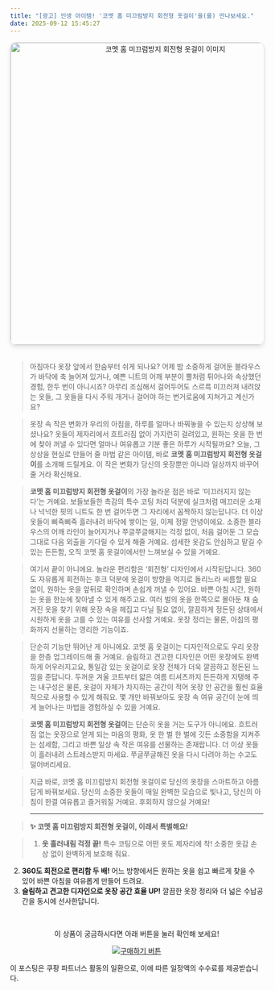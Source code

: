 ```yaml
---
title: "[광고] 인생 아이템! '코멧 홈 미끄럼방지 회전형 옷걸이'을(를) 만나보세요."
date: 2025-09-12 15:45:27
---
```


<div align="center">
    <a href="https://link.coupang.com/re/AFFSDP?lptag=AF8916626&pageKey=7812235201&itemId=21775527058&vendorItemId=88824349000&traceid=V0-153-ebe6fcca55cc45d5&requestid=20250913004508831217659436&token=31850C%7CGM" target="_blank">
        <img src="https://ads-partners.coupang.com/image1/9-CYmOLx-EeMnKQ791Aguv2Ltldo5im4Kz8nqcANXTxJJ5NQBWKrtwtb06AZw-jBDO3Nv5ParW5FutPSv1L1OTP0bfLzS87rEhNmVmoiRiv29ZuNjyAhx_lUSy6eGwj4r93PGjHKDYakYCrepOQNQrQ562smdXmdAse20XiJFad8DyY_OFJdfJszPC1F8UN_f4oUdfMs7liM-3NqUFBWj6viBfWnP0LP26hDFZ_eQGg_0jQvA3uuE-lnLh4rk5L0HuH1X7sx3lauHo4EICQP4o75bbInTWI=" alt="코멧 홈 미끄럼방지 회전형 옷걸이 이미지" width="600" style="max-width: 100%; height: auto; border-radius: 12px; border: 1px solid #e0e0e0; box-shadow: 0 4px 8px rgba(0,0,0,0.1);">
    </a>
</div>
<br>

> 아침마다 옷장 앞에서 한숨부터 쉬게 되나요? 어제 밤 소중하게 걸어둔 블라우스가 바닥에 축 늘어져 있거나, 예쁜 니트의 어깨 부분이 뿔처럼 튀어나와 속상했던 경험, 한두 번이 아니시죠? 아무리 조심해서 걸어두어도 스르륵 미끄러져 내려앉는 옷들, 그 옷들을 다시 주워 개거나 걸어야 하는 번거로움에 지쳐가고 계신가요?

> 옷장 속 작은 변화가 우리의 아침을, 하루를 얼마나 바꿔놓을 수 있는지 상상해 보셨나요? 옷들이 제자리에서 흐트러짐 없이 가지런히 걸려있고, 원하는 옷을 한 번에 찾아 꺼낼 수 있다면 얼마나 여유롭고 기분 좋은 하루가 시작될까요? 오늘, 그 상상을 현실로 만들어 줄 마법 같은 아이템, 바로 **코멧 홈 미끄럼방지 회전형 옷걸이**를 소개해 드릴게요. 이 작은 변화가 당신의 옷장뿐만 아니라 일상까지 바꾸어 줄 거라 확신해요.

> **코멧 홈 미끄럼방지 회전형 옷걸이**의 가장 놀라운 점은 바로 ‘미끄러지지 않는다’는 거예요. 보들보들한 촉감의 특수 코팅 처리 덕분에 실크처럼 매끄러운 소재나 넉넉한 핏의 니트도 한 번 걸어두면 그 자리에서 꼼짝하지 않는답니다. 더 이상 옷들이 삐죽삐죽 흘러내려 바닥에 쌓이는 일, 이제 정말 안녕이에요. 소중한 블라우스의 어깨 라인이 늘어지거나 쭈글쭈글해지는 걱정 없이, 처음 걸어둔 그 모습 그대로 다음 외출을 기다릴 수 있게 해줄 거예요. 섬세한 옷감도 안심하고 맡길 수 있는 든든함, 오직 코멧 홈 옷걸이에서만 느껴보실 수 있을 거예요.

> 여기서 끝이 아니에요. 놀라운 편리함은 ‘회전형’ 디자인에서 시작된답니다. 360도 자유롭게 회전하는 후크 덕분에 옷걸이 방향을 억지로 돌리느라 씨름할 필요 없이, 원하는 옷을 앞뒤로 확인하며 손쉽게 꺼낼 수 있어요. 바쁜 아침 시간, 원하는 옷을 한눈에 찾아낼 수 있게 해주고요. 여러 벌의 옷을 한쪽으로 몰아둔 채 숨겨진 옷을 찾기 위해 옷장 속을 헤집고 다닐 필요 없이, 깔끔하게 정돈된 상태에서 시원하게 옷을 고를 수 있는 여유를 선사할 거예요. 옷장 정리는 물론, 아침의 평화까지 선물하는 영리한 기능이죠.

> 단순히 기능만 뛰어난 게 아니에요. 코멧 홈 옷걸이는 디자인적으로도 우리 옷장을 한층 업그레이드해 줄 거예요. 슬림하고 견고한 디자인은 어떤 옷장에도 완벽하게 어우러지고요, 통일감 있는 옷걸이로 옷장 전체가 더욱 깔끔하고 정돈된 느낌을 준답니다. 두꺼운 겨울 코트부터 얇은 여름 티셔츠까지 든든하게 지탱해 주는 내구성은 물론, 옷걸이 자체가 차지하는 공간이 적어 옷장 안 공간을 훨씬 효율적으로 사용할 수 있게 해줘요. 몇 개만 바꿔보아도 옷장 속 여유 공간이 눈에 띄게 늘어나는 마법을 경험하실 수 있을 거예요.

> **코멧 홈 미끄럼방지 회전형 옷걸이**는 단순히 옷을 거는 도구가 아니에요. 흐트러짐 없는 옷장으로 얻게 되는 마음의 평화, 옷 한 벌 한 벌에 깃든 소중함을 지켜주는 섬세함, 그리고 바쁜 일상 속 작은 여유를 선물하는 존재랍니다. 더 이상 옷들이 흘러내려 스트레스받지 마세요. 쭈글쭈글해진 옷을 다시 다려야 하는 수고도 덜어버리세요.

> 지금 바로, 코멧 홈 미끄럼방지 회전형 옷걸이로 당신의 옷장을 스마트하고 아름답게 바꿔보세요. 당신의 소중한 옷들이 매일 완벽한 모습으로 빛나고, 당신의 아침이 한결 여유롭고 즐거워질 거예요. 후회하지 않으실 거예요!

> ---

> **✨ 코멧 홈 미끄럼방지 회전형 옷걸이, 이래서 특별해요!**

> 1.  **옷 흘러내림 걱정 끝!** 특수 코팅으로 어떤 옷도 제자리에 착! 소중한 옷감 손상 없이 완벽하게 보호해 줘요.
2.  **360도 회전으로 편리함 두 배!** 어느 방향에서든 원하는 옷을 쉽고 빠르게 찾을 수 있어 바쁜 아침을 여유롭게 만들어 드려요.
3.  **슬림하고 견고한 디자인으로 옷장 공간 효율 UP!** 깔끔한 옷장 정리와 더 넓은 수납공간을 동시에 선사한답니다.



<br>

<div align="center">
  <p>이 상품이 궁금하시다면 아래 버튼을 눌러 확인해 보세요!</p>
  <a href="https://link.coupang.com/re/AFFSDP?lptag=AF8916626&pageKey=7812235201&itemId=21775527058&vendorItemId=88824349000&traceid=V0-153-ebe6fcca55cc45d5&requestid=20250913004508831217659436&token=31850C%7CGM" target="_blank">
    <img src="https://img.shields.io/badge/지금 바로 구매하기-FF5722?style=for-the-badge&logo=coupa&logoColor=white" alt="구매하기 버튼">
  </a>
</div>

이 포스팅은 쿠팡 파트너스 활동의 일환으로, 이에 따른 일정액의 수수료를 제공받습니다.
